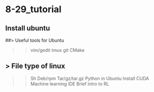 # 8-29_tutorial
## Install ubuntu
##> Useful tools for Ubuntu
>>vim/gedit
>>tmux
>>git
>>CMake

## > File type of linux
>>Sh
>>Deb/rpm
>>Tar/gz/tar.gz
Python in Ubuntu
Install CUDA
Machine learning IDE
Brief intro to RL
